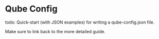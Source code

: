 # Qube Config

todo: Quick-start (with JSON examples) for writing a qube-config.json file.

Make sure to link back to the more detailed guide.